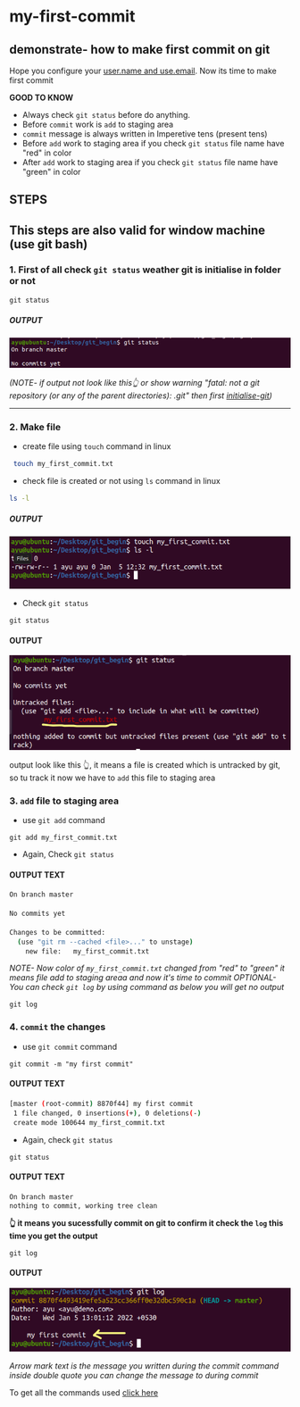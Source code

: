 # my-first-commit

**demonstrate- how to make first commit on git**
---

Hope you configure your [user.name and use.email](https://github.com/ayulearn/git-begining). Now its time to make first commit 

**GOOD TO KNOW**
+ Always check `git status` before do anything.
+ Before `commit` work is `add` to staging area 
+ `commit` message is always written in Imperetive tens (present tens)
+ Before `add` work to staging area if you check `git status` file name have "red" in color
+ After `add` work to staging area if you check `git status` file name have "green" in color


## STEPS

This steps are also valid for window machine (use git bash) 
---
### 1. First of all check `git status` weather git is initialise in folder or not 

```git
git status
```

##### OUTPUT
![git status](https://github.com/ayulearn/git-practice/blob/main/3.png)

*(NOTE- if output not look like this👆 or show warning "fatal: not a git repository (or any of the parent directories): .git" then first [initialise-git](https://github.com/ayulearn/git-begining))*

---


### 2. Make file 

+ create file using `touch` command in linux 
 ```bash
  touch my_first_commit.txt
 ```
+ check file is created or not using `ls` command in linux
```bash
ls -l
```
##### OUTPUT
![output](https://github.com/ayulearn/git-practice/blob/main/6.png)

+ Check `git status` 
``` git 
git status
```
#### OUTPUT

![output](https://github.com/ayulearn/git-practice/blob/git-first-commit-ss/7.png)

output look like this 👆, it means a file is created which is untracked by git, so tu track it now we have to `add` this file to staging area 

### 3. `add` file to staging area
+ use `git add` command 

```git 
git add my_first_commit.txt
```
+ Again, Check `git status`

#### OUTPUT TEXT
``` bash
On branch master

No commits yet

Changes to be committed:
  (use "git rm --cached <file>..." to unstage)
	new file:   my_first_commit.txt
```
*NOTE- Now color of `my_first_commit.txt` changed from "red" to "green" it means file add to staging areaa and now it's time to commit*
*OPTIONAL- You can check `git log` by using  command as below you will get no output*
```
git log
```

### 4. `commit` the changes 
+ use `git commit` command 
```
git commit -m "my first commit"
````
#### OUTPUT TEXT 
```bash
[master (root-commit) 8870f44] my first commit
 1 file changed, 0 insertions(+), 0 deletions(-)
 create mode 100644 my_first_commit.txt
```
+ Again, check `git status`
```
git status
```
#### OUTPUT TEXT 
```
On branch master
nothing to commit, working tree clean
```
**👆 it means you sucessfully commit on git to confirm it check the `log` this time you get the output**

```
git log 
```
#### OUTPUT

![output](https://github.com/ayulearn/git-practice/blob/git-first-commit-ss/log.png)

*Arrow mark text is the message you written during the commit command inside double quote you can change the message to during commit*

To get all the commands used [click here](https://github.com/ayulearn/my-first-commit/blob/main/linux-command.txt)
 





